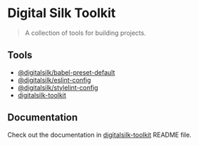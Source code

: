 # Digital Silk Toolkit

> A collection of tools for building projects.

## Tools

* [@digitalsilk/babel-preset-default](packages/babel-preset-default/README.md)
* [@digitalsilk/eslint-config](packages/eslint-config/README.md)
* [@digitalsilk/stylelint-config](packages/stylelint-config/README.md)
* [digitalsilk-toolkit](packages/toolkit/README.md)

## Documentation

Check out the documentation in [digitalsilk-toolkit](packages/toolkit/README.md) README file.


